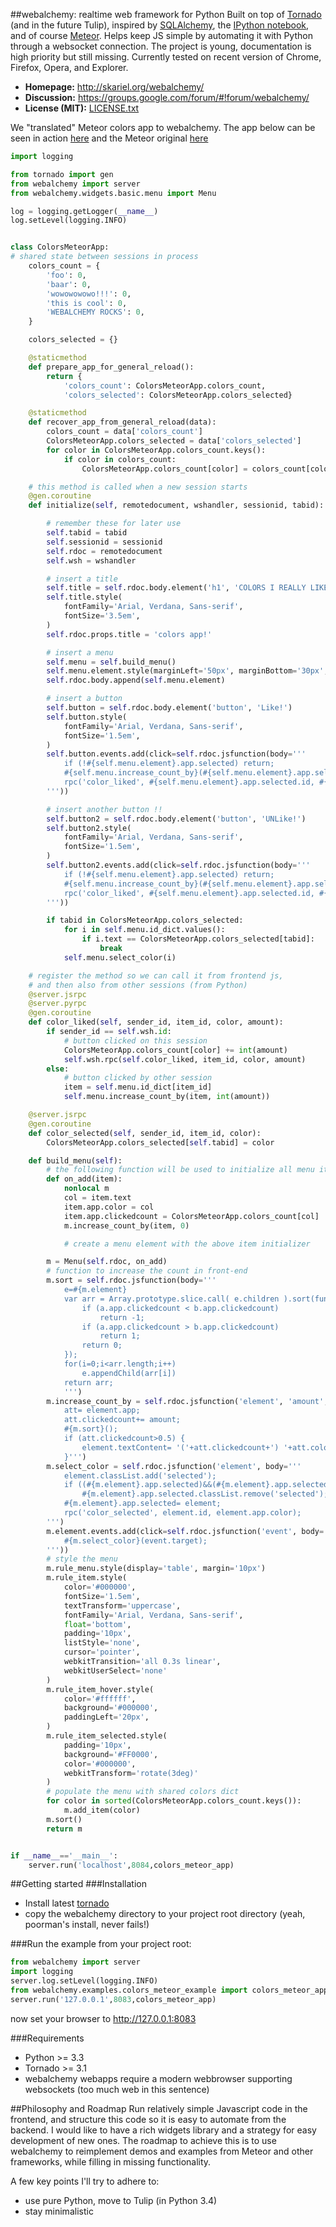 ##webalchemy: realtime web framework for Python
Built on top of [Tornado](http://www.tornadoweb.org/en/stable/) (and in the future Tulip), inspired by [SQLAlchemy](http://www.sqlalchemy.org/), the [IPython notebook](http://ipython.org/), and of course [Meteor](http://www.meteor.com/). Helps keep JS simple by automating it with Python through a websocket connection. The project is young, documentation is high priority but still missing. Currently tested on recent version of Chrome, Firefox, Opera, and Explorer.

- **Homepage:** <http://skariel.org/webalchemy/>
- **Discussion:** <https://groups.google.com/forum/#!forum/webalchemy/>
- **License (MIT):** [LICENSE.txt](LICENSE.txt)

We "translated" Meteor colors app to webalchemy. The app below can be seen in action [here](https://vimeo.com/74150054) and the Meteor original [here](http://www.meteor.com/screencast)

```python
import logging

from tornado import gen
from webalchemy import server
from webalchemy.widgets.basic.menu import Menu

log = logging.getLogger(__name__)
log.setLevel(logging.INFO)


class ColorsMeteorApp:
# shared state between sessions in process
    colors_count = {
        'foo': 0,
        'baar': 0,
        'wowowowowo!!!': 0,
        'this is cool': 0,
        'WEBALCHEMY ROCKS': 0,
    }

    colors_selected = {}

    @staticmethod
    def prepare_app_for_general_reload():
        return {
            'colors_count': ColorsMeteorApp.colors_count,
            'colors_selected': ColorsMeteorApp.colors_selected}

    @staticmethod
    def recover_app_from_general_reload(data):
        colors_count = data['colors_count']
        ColorsMeteorApp.colors_selected = data['colors_selected']
        for color in ColorsMeteorApp.colors_count.keys():
            if color in colors_count:
                ColorsMeteorApp.colors_count[color] = colors_count[color]

    # this method is called when a new session starts
    @gen.coroutine
    def initialize(self, remotedocument, wshandler, sessionid, tabid):

        # remember these for later use
        self.tabid = tabid
        self.sessionid = sessionid
        self.rdoc = remotedocument
        self.wsh = wshandler

        # insert a title
        self.title = self.rdoc.body.element('h1', 'COLORS I REALLY LIKE :)')
        self.title.style(
            fontFamily='Arial, Verdana, Sans-serif',
            fontSize='3.5em',
        )
        self.rdoc.props.title = 'colors app!'

        # insert a menu
        self.menu = self.build_menu()
        self.menu.element.style(marginLeft='50px', marginBottom='30px', width='400px', borderWidth='2px')
        self.rdoc.body.append(self.menu.element)

        # insert a button
        self.button = self.rdoc.body.element('button', 'Like!')
        self.button.style(
            fontFamily='Arial, Verdana, Sans-serif',
            fontSize='1.5em',
        )
        self.button.events.add(click=self.rdoc.jsfunction(body='''
            if (!#{self.menu.element}.app.selected) return;
            #{self.menu.increase_count_by}(#{self.menu.element}.app.selected,1);
            rpc('color_liked', #{self.menu.element}.app.selected.id, #{self.menu.element}.app.selected.app.color, 1);
        '''))

        # insert another button !!
        self.button2 = self.rdoc.body.element('button', 'UNLike!')
        self.button2.style(
            fontFamily='Arial, Verdana, Sans-serif',
            fontSize='1.5em',
        )
        self.button2.events.add(click=self.rdoc.jsfunction(body='''
            if (!#{self.menu.element}.app.selected) return;
            #{self.menu.increase_count_by}(#{self.menu.element}.app.selected,-1);
            rpc('color_liked', #{self.menu.element}.app.selected.id, #{self.menu.element}.app.selected.app.color, -1);
        '''))

        if tabid in ColorsMeteorApp.colors_selected:
            for i in self.menu.id_dict.values():
                if i.text == ColorsMeteorApp.colors_selected[tabid]:
                    break
            self.menu.select_color(i)

    # register the method so we can call it from frontend js,
    # and then also from other sessions (from Python)
    @server.jsrpc
    @server.pyrpc
    @gen.coroutine
    def color_liked(self, sender_id, item_id, color, amount):
        if sender_id == self.wsh.id:
            # button clicked on this session
            ColorsMeteorApp.colors_count[color] += int(amount)
            self.wsh.rpc(self.color_liked, item_id, color, amount)
        else:
            # button clicked by other session
            item = self.menu.id_dict[item_id]
            self.menu.increase_count_by(item, int(amount))

    @server.jsrpc
    @gen.coroutine
    def color_selected(self, sender_id, item_id, color):
        ColorsMeteorApp.colors_selected[self.tabid] = color

    def build_menu(self):
        # the following function will be used to initialize all menu items
        def on_add(item):
            nonlocal m
            col = item.text
            item.app.color = col
            item.app.clickedcount = ColorsMeteorApp.colors_count[col]
            m.increase_count_by(item, 0)

            # create a menu element with the above item initializer

        m = Menu(self.rdoc, on_add)
        # function to increase the count in front-end
        m.sort = self.rdoc.jsfunction(body='''
            e=#{m.element}
            var arr = Array.prototype.slice.call( e.children ).sort(function (a,b) {
                if (a.app.clickedcount < b.app.clickedcount)
                    return -1;
                if (a.app.clickedcount > b.app.clickedcount)
                    return 1;
                return 0;                
            });
            for(i=0;i<arr.length;i++)
                e.appendChild(arr[i])
            return arr;
            ''')
        m.increase_count_by = self.rdoc.jsfunction('element', 'amount', body='''
            att= element.app;
            att.clickedcount+= amount;
            #{m.sort}();
            if (att.clickedcount>0.5) {
                element.textContent= '('+att.clickedcount+') '+att.color;
            }''')
        m.select_color = self.rdoc.jsfunction('element', body='''
            element.classList.add('selected');
            if ((#{m.element}.app.selected)&&(#{m.element}.app.selected!=element))
                #{m.element}.app.selected.classList.remove('selected');
            #{m.element}.app.selected= element;
            rpc('color_selected', element.id, element.app.color);
        ''')
        m.element.events.add(click=self.rdoc.jsfunction('event', body='''
            #{m.select_color}(event.target);
        '''))
        # style the menu
        m.rule_menu.style(display='table', margin='10px')
        m.rule_item.style(
            color='#000000',
            fontSize='1.5em',
            textTransform='uppercase',
            fontFamily='Arial, Verdana, Sans-serif',
            float='bottom',
            padding='10px',
            listStyle='none',
            cursor='pointer',
            webkitTransition='all 0.3s linear',
            webkitUserSelect='none'
        )
        m.rule_item_hover.style(
            color='#ffffff',
            background='#000000',
            paddingLeft='20px',
        )
        m.rule_item_selected.style(
            padding='10px',
            background='#FF0000',
            color='#000000',
            webkitTransform='rotate(3deg)'
        )
        # populate the menu with shared colors dict
        for color in sorted(ColorsMeteorApp.colors_count.keys()):
            m.add_item(color)
        m.sort()
        return m


if __name__=='__main__':
    server.run('localhost',8084,colors_meteor_app)
```

##Getting started
###Installation
* Install latest [tornado](http://www.tornadoweb.org/en/stable/#installation)
* copy the webalchemy directory to your project root directory (yeah, poorman's install, never fails!)

###Run the example
from your project root:

```python
from webalchemy import server
import logging
server.log.setLevel(logging.INFO)
from webalchemy.examples.colors_meteor_example import colors_meteor_app
server.run('127.0.0.1',8083,colors_meteor_app) 
```

now set your browser to http://127.0.0.1:8083

###Requirements
* Python >= 3.3
* Tornado >= 3.1
* webalchemy webapps require a modern webbrowser supporting websockets (too much web in this sentence)

##Philosophy and Roadmap
Run relatively simple Javascript code in the frontend, and structure this code so it is easy to automate from the backend. I would like to have a rich widgets library and a strategy for easy development of new ones. The roadmap to achieve this is to use webalchemy to reimplement demos and examples from Meteor and other frameworks, while filling in missing functionality.

A few key points I'll try to adhere to:
* use pure Python, move to Tulip (in Python 3.4)
* stay minimalistic



